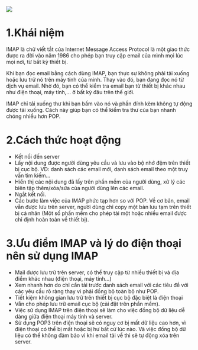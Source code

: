 <img src="http://vinahost.info/va/uploads/14/2a23706e00-giao-thuc-imap-la-gi.png">

# 1.Khái niệm
IMAP là chữ viết tắt của Internet Message Access Protocol là một giao thức được ra đời vào năm 1986 cho phép bạn truy cập email của mình mọi lúc mọi nơi, từ bất kỳ thiết bị.

Khi bạn đọc email bằng cách dùng IMAP, bạn thực sự không phải tải xuống hoặc lưu trữ nó trên máy tính của mình. Thay vào đó, bạn đang đọc nó từ dịch vụ email. Nhờ đó, bạn có thể kiểm tra email bạn từ thiết bị khác nhau như điện thoại, máy tính,... ở bất kỳ đâu trên thế giới.

IMAP chỉ tải xuống thư khi bạn bấm vào nó và phần đính kèm không tự động được tải xuống. Cách này giúp bạn có thể kiểm tra thư của bạn nhanh chóng nhiều hơn POP.
# 2.Cách thức hoạt động
- Kết nối đến server
- Lấy nội dung được người dùng yêu cầu và lưu vào bộ nhớ đệm trên thiết bị cục bộ. VD: danh sách các email mới, danh sách email theo một truy vấn tìm kiếm...
- Hiển thị các nội dung đã lấy trên phần mềm của người dùng, xử lý các biên tập thêm/xóa/sửa của người dùng lên các email.
- Ngắt kết nối.
- Các bước làm việc của IMAP phức tạp hơn so với POP. Về cơ bản, email vẫn được lưu trên server, người dùng chỉ copy một bản lưu tạm trên thiết bị cá nhân (Một số phần mềm cho phép tải một hoặc nhiều email được chỉ định hoàn toàn về thiết bị).
# 3.Ưu điểm IMAP và lý do điện thoại nên sử dụng IMAP
- Mail được lưu trữ trên server, có thể truy cập từ nhiều thiết bị và địa điểm khác nhau (điện thoại, máy tính…)
- Xem nhanh hơn do chỉ cần tải trước danh sách email với các tiêu đề với các yêu cầu rõ ràng thay vì phải đồng bộ toàn bộ như POP.
- Tiết kiệm không gian lưu trữ trên thiết bị cục bộ đặc biệt là điện thoại
- Vẫn cho phép lưu trữ email cục bộ (cài đặt trên phần mềm).
- Việc sử dụng IMAP trên điện thoại sẽ làm cho việc đồng bộ dữ liệu dễ dàng giữa điện thoại máy tính và server.
- Sử dụng POP3 trên điện thoại sẽ có nguy cơ bị mất dữ liệu cao hơn, vì điện thoại có thể bị mất hoặc bị hư bất cứ lúc nào. Và việc đồng bộ dữ liệu có thể không đảm bảo vì khi email tải về thì sẽ tự động xóa trên server.
